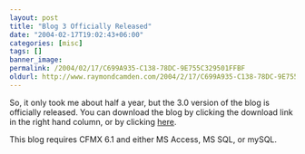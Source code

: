 ```yaml
---
layout: post
title: "Blog 3 Officially Released"
date: "2004-02-17T19:02:43+06:00"
categories: [misc]
tags: []
banner_image: 
permalink: /2004/02/17/C699A935-C138-78DC-9E755C329501FFBF
oldurl: http://www.raymondcamden.com/2004/2/17/C699A935-C138-78DC-9E755C329501FFBF
---
```


So, it only took me about half a year, but the 3.0 version of the blog is officially released. You can download the blog by clicking the download link in the right hand column, or by clicking <a href="http://www.camdenfamily.com/morpheus/blog/blog3.zip">here</a>.

This blog requires CFMX 6.1 and either MS Access, MS SQL, or mySQL.